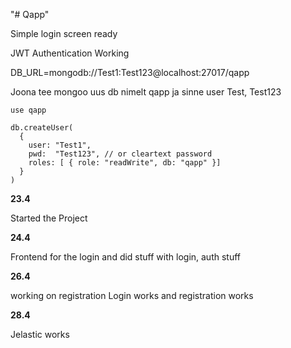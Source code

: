 "# Qapp" 

Simple login screen ready

JWT Authentication Working

DB_URL=mongodb://Test1:Test123@localhost:27017/qapp

Joona tee mongoo uus db nimelt qapp ja sinne user Test, Test123
```
use qapp 
```
```
db.createUser(
  {
    user: "Test1",
    pwd:  "Test123", // or cleartext password
    roles: [ { role: "readWrite", db: "qapp" }]
  }
)
```

**23.4** 

Started the Project

**24.4**

Frontend for the login
and did stuff with login, auth stuff

**26.4**

working on registration
Login works and registration works


**28.4**

Jelastic works